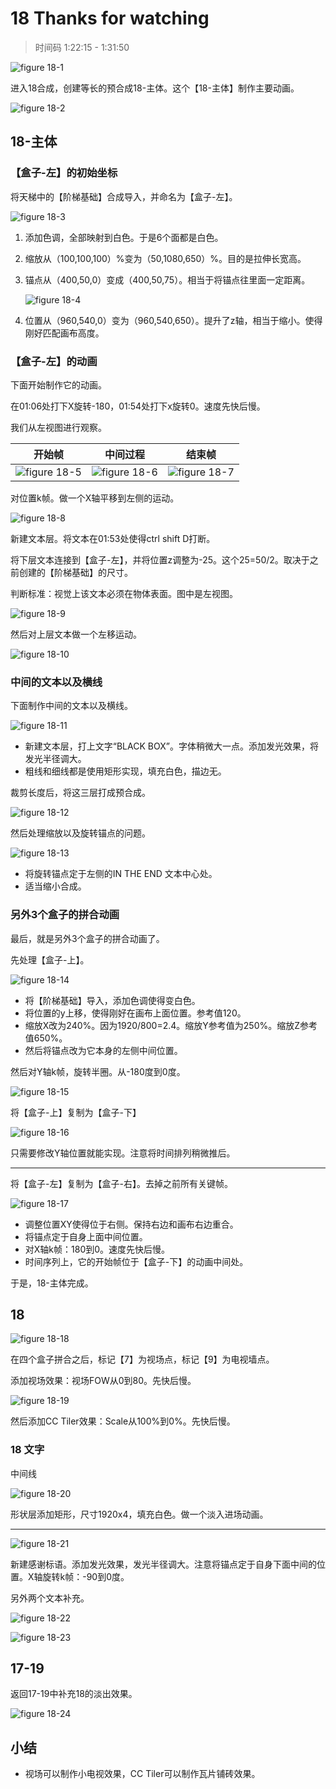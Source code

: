 # 18 Thanks for watching

> 时间码 1:22:15 - 1:31:50

![figure 18-1](assets/18-1.png)

进入18合成，创建等长的预合成18-主体。这个【18-主体】制作主要动画。

![figure 18-2](assets/18-2.png)

## 18-主体

### 【盒子-左】的初始坐标

将天梯中的【阶梯基础】合成导入，并命名为【盒子-左】。

![figure 18-3](assets/18-3.png)

1. 添加色调，全部映射到白色。于是6个面都是白色。

2. 缩放从（100,100,100）%变为（50,1080,650）%。目的是拉伸长宽高。

3. 锚点从（400,50,0）变成（400,50,75）。相当于将锚点往里面一定距离。

   ![figure 18-4](assets/18-4.png)

4. 位置从（960,540,0）变为（960,540,650）。提升了z轴，相当于缩小。使得刚好匹配画布高度。

### 【盒子-左】的动画

下面开始制作它的动画。

在01:06处打下X旋转-180，01:54处打下x旋转0。速度先快后慢。

我们从左视图进行观察。

| 开始帧                                                       | 中间过程                                                     | 结束帧                                                       |
| ------------------------------------------------------------ | ------------------------------------------------------------ | ------------------------------------------------------------ |
| ![figure 18-5](assets/18-5.png) | ![figure 18-6](assets/18-6.png) | ![figure 18-7](assets/18-7.png) |

对位置k帧。做一个X轴平移到左侧的运动。

![figure 18-8](assets/18-8.png)

新建文本层。将文本在01:53处使得ctrl shift D打断。

将下层文本连接到【盒子-左】，并将位置z调整为-25。这个25=50/2。取决于之前创建的【阶梯基础】的尺寸。

判断标准：视觉上该文本必须在物体表面。图中是左视图。

![figure 18-9](assets/18-9.png)

然后对上层文本做一个左移运动。

![figure 18-10](assets/18-10.png)

### 中间的文本以及横线

下面制作中间的文本以及横线。

![figure 18-11](assets/18-11.png)

- 新建文本层，打上文字“BLACK BOX”。字体稍微大一点。添加发光效果，将发光半径调大。
- 粗线和细线都是使用矩形实现，填充白色，描边无。

裁剪长度后，将这三层打成预合成。

![figure 18-12](assets/18-12.png)

然后处理缩放以及旋转锚点的问题。

![figure 18-13](assets/18-13.png)

- 将旋转锚点定于左侧的IN THE END 文本中心处。
- 适当缩小合成。

### 另外3个盒子的拼合动画

最后，就是另外3个盒子的拼合动画了。

先处理【盒子-上】。

![figure 18-14](assets/18-14.png)

- 将【阶梯基础】导入，添加色调使得变白色。
- 将位置的y上移，使得刚好在画布上面位置。参考值120。
- 缩放X改为240%。因为1920/800=2.4。缩放Y参考值为250%。缩放Z参考值650%。
- 然后将锚点改为它本身的左侧中间位置。

然后对Y轴k帧，旋转半圈。从-180度到0度。

![figure 18-15](assets/18-15.png)

将【盒子-上】复制为【盒子-下】

![figure 18-16](assets/18-16.png)

只需要修改Y轴位置就能实现。注意将时间排列稍微推后。

---

将【盒子-左】复制为【盒子-右】。去掉之前所有关键帧。

![figure 18-17](assets/18-17.png)

- 调整位置XY使得位于右侧。保持右边和画布右边重合。
- 将锚点定于自身上面中间位置。
- 对X轴k帧：180到0。速度先快后慢。
- 时间序列上，它的开始帧位于【盒子-下】的动画中间处。

于是，18-主体完成。

## 18

![figure 18-18](assets/18-18.png)

在四个盒子拼合之后，标记【7】为视场点，标记【9】为电视墙点。

添加视场效果：视场FOW从0到80。先快后慢。

![figure 18-19](assets/18-19.png)

然后添加CC Tiler效果：Scale从100%到0%。先快后慢。

### 18 文字

中间线

![figure 18-20](assets/18-20.png)

形状层添加矩形，尺寸1920x4，填充白色。做一个淡入进场动画。

---

![figure 18-21](assets/18-21.png)

新建感谢标语。添加发光效果，发光半径调大。注意将锚点定于自身下面中间的位置。X轴旋转k帧：-90到0度。

另外两个文本补充。

![figure 18-22](assets/18-22.png)

![figure 18-23](assets/18-23.png)

## 17-19

返回17-19中补充18的淡出效果。

![figure 18-24](assets/18-24.png)

## 小结

- 视场可以制作小电视效果，CC Tiler可以制作瓦片铺砖效果。
